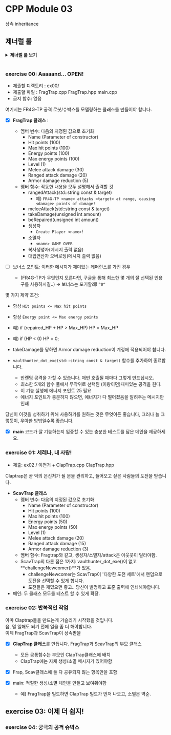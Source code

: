 
# CPP Module 03
상속 inheritance

## 제너럴 룰
<details>
<summary> <b> 제너럴 룰 보기 </b>  </summary><br>
<div markdown="1">
  
- 헤더 안에 구현된 모든 기능(템플릿의 경우는 제외) 및 보호되지 않은 헤더는 exercise 0점을 의미합니다.
- 모든 **출력은 표준 출력으로** 하며, 특별히 지정하지 않는 한 **개행(\n)으로 끝납니다.**
- 부과된 파일 이름 뒤에는 letter, 클래스 이름, 함수 이름, 메서드 이름이 와야합니다.
- 기억하십시오: 이제 더 이상 C가 아닌 C++로 코딩하고 있습니다. 따라서:
  - 다음 기능은 **금지**되어 있으며 사용시 0점 처리를 받습니다. 묻지도 따지지도 마시오: ***alloc, *printf, free*
  - 기본적으로 표준 라이브러리의 모든 것을 사용할 수 있습니다. **그러나** C++ 버전의 함수를 사용하는 것이 현명할 것입니다.
    당신은 C에 익숙합니다. 당신이 아는 것을 유지하는 대신, C++ 버전의 함수를 사용하는 것이 현명할 것입니다. 결국 이건 새로운 언어입니다.
  - 그리고 **네, 안돼요.** 써도 될 때까지는 [STL](https://www.cplusplus.com/reference/stl/)을 사용할 수 없습니다.(즉, 모듈08 전에는 안됨).
  - 이는 include <algorithm>을 필요로 하는 모든 것은--벡터/리스트/맵/등등--다 안된다는 뜻입니다.
- 명시적으로 금지된 기능 또는 기계의 사용은 묻지도 따지지도 않고 0점 처리됩니다.
- 또한, 달리 명시되지 않는 한 C++ 키워드 **using namespace**및 **friend**는 금지되어 있습니다.
  - 그들의 사용은 질문없이 **-42점**으로 처리 될 것입니다.
- 클래스와 관련된 파일은 달리 명시되지 않는 한 항상 **ClassName.hpp** 및 **ClassName.cpp**입니다.
- Turn-in 디렉토리는 **ex00/**, **ex01/**, ... , **exn/**.
- 예제를 철저하게 읽어야합니다. exercise의 설명에서는 명확하지 않았던 요구 사항을 포함하고 있을 수 있습니다.
  만약 뭔가 모호해 보인다면, 당신이 **C++**를 충분히 이해하지 못한 것입니다.
- 앞에서부터 배운 **C++** 도구는 사용할 수 있으므로, external 라이브러리는 사용할 수 없습니다. 그리고 물어보기 전에 말해드려요:
  - 그것은 또한 **C++11과 파생 모델**, **Boost** 또는 C++ 없으면 못사는 놀라운 기술을 갖춘 친구가 알려준 그 어떤 것도 안된다는 뜻입니다.
  - = 범위 기반 for문 C++11이니까 사용 금지..
- 상당한 양의 클래스들을 제출해야 할 수도 있습니다. 이것은 좋아하는 텍스트 편집기를 스크립팅할 수 없다면 지루해 보일 수 있습니다.
- 시작하기 전에 각 exercise를 **완전히** 읽으십시오! 진짜로요, 읽으세요.
- 사용할 컴파일러는 **clang++**입니다.
- 코드는 다음 플래그를 사용하여 컴파일해야합니다: **-Wall -Wextra -Werror**
- 당신의 각 includes는 다른 includes들과 독립적으로 포함될 수 있어야 합니다. Includes는 분명히 그들이 의존하는 다른 모든 include를 포함해야합니다.
- 궁금할까봐: **C++에서는 코딩 스타일이 적용되지 않습니다.** 원하는 스타일 아무거나 사용 가능, 제한 없음. **하지만, 동료 평가자가 읽을 수 없는 코드는 채점 받을 수 없겠죠**
- 이제 중요한 사항 : 서브젝트에 명시적으로 설명하지 않는 한 **프로그램에 의해 채점되지 않습니다**. 따라서, 여러분은 exercise를 선택하는 방법에 있어서 어느 정도의 자유가 주어집니다. 하지만, 각 exercise의 제한조건에 유의하고, **게으르지 마세요**, 연습문제들이 제공해야되는 **많은 것들을 놓치게 될거예요!**
- **제출하는 파일에 일부 관계없는 파일이 있는 것은 문제가 되지 않습니다.** 요청한 파일보다 더 많은 파일로 코드를 분리할 수도 있습니다.
  결과가 프로그램에 의해 채점되지 않는 한, **자유롭게 하세요.**
- 비록 서브젝트의 exercise가 짧더라도, 알아야 할 것을 확실히 이해하고, 가능한 최선의 방법으로 풀었다는 것을 확실히 하기 위해 시간을 들이는 것은 가치가 있습니다.
- 오딘의 이름으로, 토르의 이름으로! 머리를 쓰세요!!!
  
 </div> 
 </details>
 <BR>

### exercise 00: Aaaaand... OPEN!
- 제출할 디렉토리 : ex00/
- 제출할 파일 : FragTrap.cpp FragTrap.hpp main.cpp
- 금지 함수: 없음

여기서는 FR4G-TP 공격 로봇/슈박스를 모델링하는 클래스를 만들어야 합니다.

- [x] **FragTrap 클래스** :
  - 멤버 변수: 다음의 지정된 값으로 초기화
    - Name (Parameter of constructor)
    - Hit points (100)
    - Max hit points (100)
    - Energy points (100)
    - Max energy points (100)
    - Level (1)
    - Melee attack damage (30)
    - Ranged attack damage (20)
    - Armor damage reduction (5)
  - 멤버 함수: 작동한 내용을 모두 설명해서 출력할 것
    - rangedAttack(std::string const & target)
        - 예) `FR4G-TP <name> attacks <target> at range, causing <damage> points of damage!`
    - meleeAttack(std::string const & target)
    - takeDamage(unsigned int amount)
    - beRepaired(unsigned int amount)
    - 생성자
      - `Create Player <name>`!
    - 소멸자
      - `<name> GAME OVER`
    - 복사생성자(메시지 출력 없음)
    - 대입연산자 오버로딩(메시지 출력 없음)
  
- [ ] 보너스 포인트: 이러한 메시지가 재미있는 레퍼런스를 가진 경우
  - (FR4G-TP가 무엇인지 모른다면, 구글을 통해 최소한 몇 개의 잘 선택된 인용구를 사용하시길..) -> 보너스는 포기할래! `^0^`

몇 가지 제약 조건:
- 항상 `Hit points <= Max hit points`
- 항상 `Energy point <= Max energy points`
- 예) if (repaired_HP + HP > Max_HP) HP = Max_HP
- 예) if (HP < 0) HP = 0;
- takeDamage를 당하면 Armor damage reduction이 계정에 적용되어야 합니다.

- `vaulthunter_dot_exe(std::string const & target)` 함수를 추가하여 종료합니다. 
  - 반랜덤 공격을 가할 수 있습니다. 매번 호출될 때마다 그렇게 만드십시오.
  - 최소한 5개의 함수 풀에서 무작위로 선택된 (이왕이면)재미있는 공격을 힌다.
  - 이 기능 실행에 에너지 포인트 25 필요
  - 에너지 포인트가 충분하지 않으면, 에너지가 다 떨어졌음을 알려주는 메시지만 인쇄

당신이 이것을 성취하기 위해 사용하기를 원하는 것은 무엇이든 좋습니다, 그러나 늘 그렇듯이, 우아한 방법일수록 좋습니다. 

- [x] **main** 코드가 잘 기능하는지 입증할 수 있는 충분한 테스트를 담은 메인을 제공하세요.

### exercise 01: 세레나, 내 사랑!
- 제출: ex02 / 이전거 + ClapTrap.cpp ClapTrap.hpp

Claptrap은 곧 악의 은신처가 될 문을 관리하고, 들어오고 싶은 사람들의 도전을 받습니다.
- **ScavTrap 클래스**
  - 멤버 변수: 다음의 지정된 값으로 초기화
    - Name (Parameter of constructor)
    - Hit points (100)
    - Max hit points (100)
    - Energy points (50)
    - Max energy points (50)
    - Level (1)
    - Melee attack damage (20)
    - Ranged attack damage (15)
    - Armor damage reduction (3)
  - 멤버 함수: Fragtrap와 같고, 생성자/소멸자/attack은 아웃풋이 달라야함.
  - ScavTrap의 다른 점은 1가지: vaulthunter_dot_exe()이 없고 **challengeNewcomer()**가 있음.
    - challengeNewcomer는 ScavTrap이 '다양한 도전 세트'에서 랜덤으로 도전을 선택할 수 있게 합니다.
    - 도전들은 재밌으면 좋고.. 당신이 발명하고 표준 출력에 인쇄해야합니다.
- 메인: 두 클래스 모두를 테스트 할 수 있게 확장.  


### exercise 02: 반복적인 작업
아마 Claptrap들을 만드는게 거슬리기 시작했을 것입니다.
<br>음, 덜 일해도 되기 전에 일을 좀 더 해야합니다.
<br>이제 FragTrap과 ScavTrap이 상속받을 

- [x] **ClapTrap 클래스**를 만듭니다. FragTrap과 ScavTrap의 부모 클래스
  - 모든 공통함수는 부모인 ClapTrap클래스에 배치
  - ClapTrap에는 자체 생성/소멸 메시지가 있어야함
- [x] Frap, Scav클래스에 둘 다 공유되지 않는 항목만을 포함

- [x] main: 적절한 생성/소멸 체인을 만들고 보여줘야함
  - 예) FragTrap을 빌드하면 ClapTrap 빌드가 먼저 나오고, 소멸은 역순.

## exercise 03: 이제 더 쉽지!


### exercise 04: 궁극의 공격 슈박스

